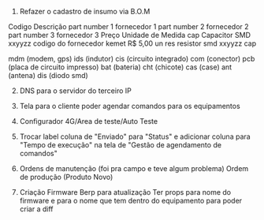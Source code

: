 1. Refazer o cadastro de insumo via B.O.M

Codigo Descrição part number 1 fornecedor 1 part number 2 fornecedor 2 part number 3 fornecedor 3 Preço Unidade de Medida
cap Capacitor SMD xxyyzz codigo do fornecedor kemet R$ 5,00 un
res resistor smd xxyyzz
cap

mdm (modem, gps)
ids (indutor)
cis (circuito integrado)
com (conector)
pcb (placa de circuito impresso)
bat (bateria)
cht (chicote)
cas (case)
ant (antena)
dis (diodo smd)

2. DNS para o servidor do terceiro IP

3. Tela para o cliente poder agendar comandos para os equipamentos

4. Configurador 4G/Area de teste/Auto Teste

5. Trocar label coluna de "Enviado" para "Status" e adicionar coluna para "Tempo de execução" na tela de "Gestão de agendamento de comandos"

6. Ordens de manutenção (foi pra campo e teve algum problema) Ordem de produção (Produto Novo)

7. Criação Firmware Berp para atualização
   Ter props para nome do firmware e para o nome que tem dentro do equipamento para poder criar a diff
